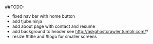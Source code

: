 ##TODO:
- fixed nav bar with home button
- add tjube.ninja
- add about page with contact and resume
- add background to header see http://askghostcrawler.tumblr.com/?
- resize #title and #logo for smaller screens
